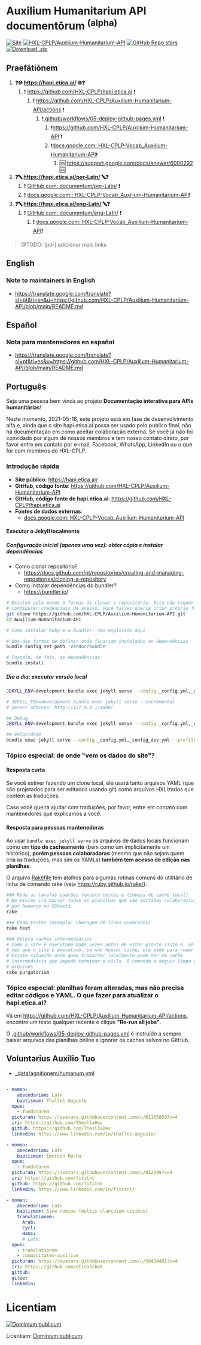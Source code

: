 # Auxilium Humanitarium API documentōrum <sup>(alpha)</sup>

[![Site](https://img.shields.io/badge/Site-hapi.etica.ai-blue)](https://hapi.etica.ai) 
[![HXL-CPLP/Auxilium-Humanitarium-API](https://img.shields.io/badge/GitHub-HXL--CPLP%2FAuxilium--Humanitarium--API-lightgrey?logo=github&style=social)](https://github.com/HXL-CPLP/Auxilium-Humanitarium-API) 
[![GitHub Repo stars](https://img.shields.io/github/stars/HXL-CPLP/Auxilium-Humanitarium-API?style=social)](https://github.com/HXL-CPLP/Auxilium-Humanitarium-API) 
[![Download .zip](https://img.shields.io/badge/Download-.zip-brightgreen)](https://github.com/HXL-CPLP/Auxilium-Humanitarium-API/archive/refs/heads/main.zip)

## Praefātiōnem

1. **❓🌐 https://hapi.etica.ai/ 🌐❓**
    1. ❗ https://github.com/HXL-CPLP/hapi.etica.ai ❗
        1. ❗ https://github.com/HXL-CPLP/Auxilium-Humanitarium-API/actions ❗
            1. ❗[.github/workflows/05-deploy-github-pages.yml](.github/workflows/05-deploy-github-pages.yml) ❗
                1. ❗https://github.com/HXL-CPLP/Auxilium-Humanitarium-API ❗
                2. ❗[docs.google.com: HXL-CPLP-Vocab_Auxilium-Humanitarium-API](https://docs.google.com/spreadsheets/d/1ih3ouvx_n8W5ntNcYBqoyZ2NRMdaA0LRg5F9mGriZm4/edit#gid=1181688279)❗
                    1. 🆘 https://support.google.com/docs/answer/6000292 🆘
2. **❓🔤 https://hapi.etica.ai/por-Latn/ 🔤❓**
    1. ❗ [GitHub.com: documentum/por-Latn/](documentum/por-Latn/) ❗
    2. ❗ [docs.google.com:: HXL-CPLP-Vocab_Auxilium-Humanitarium-API](https://docs.google.com/spreadsheets/d/1ih3ouvx_n8W5ntNcYBqoyZ2NRMdaA0LRg5F9mGriZm4/edit#gid=1181688279)❗
3. **❓🔤 https://hapi.etica.ai/eng-Latn/ 🔤❓**
    1. ❗ [GitHub.com: documentum/eng-Latn/](documentum/eng-Latn/) ❗
        1. ❗ [docs.google.com: HXL-CPLP-Vocab_Auxilium-Humanitarium-API](https://docs.google.com/spreadsheets/d/1ih3ouvx_n8W5ntNcYBqoyZ2NRMdaA0LRg5F9mGriZm4/edit#gid=1181688279)❗

> @TODO: [por] adicionar mais links

## English

### Note to maintainers in English

- <https://translate.google.com/translate?sl=pt&tl=en&u=https://github.com/HXL-CPLP/Auxilium-Humanitarium-API/blob/main/README.md>

## Español

### Nota para mantenedores en español

- <https://translate.google.com/translate?sl=pt&tl=es&u=https://github.com/HXL-CPLP/Auxilium-Humanitarium-API/blob/main/README.md>

## Português

Seja uma pessoa bem vinda ao projeto **Documentação interativa para APIs humanitárias**!

Neste momento, 2021-05-16, este projeto está em fase de desenvolvimento alfa e,
ainda que o site hapi.etica.ai possa ser usado pelo publico final, não há
documentação em como aceitar colaboração externa. Se você já não foi convidado
por algum de nossos membros e tem nosso contato direto, por favor entre em
contato por e-mail, Facebook, WhatsApp, LinkedIn ou o que for com membros do
HXL-CPLP.

### Introdução rápida

- **Site público**: <https://hapi.etica.ai/>
- **GitHub, código fonte**: <https://github.com/HXL-CPLP/Auxilium-Humanitarium-API>
- **GitHub, código fonte de hapi.etica.ai**: <https://github.com/HXL-CPLP/hapi.etica.ai>
- **Fontes de dados externas**:
  - [docs.google.com: HXL-CPLP-Vocab_Auxilium-Humanitarium-API](https://docs.google.com/spreadsheets/d/1ih3ouvx_n8W5ntNcYBqoyZ2NRMdaA0LRg5F9mGriZm4/edit#gid=1181688279)


#### Executar o Jekyll localmente

##### Configuração inicial (apenas uma vez): obter cópia e instalar dependências

- Como clonar repositório?
  - <https://docs.github.com/pt/repositories/creating-and-managing-repositories/cloning-a-repository>
- Como instalar dependências do bundler?
  - <https://bundler.io/>

```bash
# Existem pelo menos 3 formas de clonar o repositório. Esta não requer
# configurar credenciais de acesso. Você talvez queria criar próprio fork
git clone https://github.com/HXL-CPLP/Auxilium-Humanitarium-API.git
cd Auxilium-Humanitarium-API

# Como instalar Ruby e o Bundler: não explicado aqui

# Uma das formas de definir onde ficariam instaladas as dependências
bundle config set path 'vendor/bundle'

# Instala, de fato, as dependências
bundle install
```

##### Dia a dia: executar versão local

```bash
JEKYLL_ENV=development bundle exec jekyll serve --config _config.yml,_config_dev.yml

# JEKYLL_ENV=development bundle exec jekyll serve --incremental
# Server address: http://127.0.0.1:4000/

## Debug
JEKYLL_ENV=development bundle exec jekyll serve --config _config.yml,_config_dev.yml --trace --watch

## Velocidade
bundle exec jekyll serve --config _config.yml,_config_dev.yml --profile

```

### Tópico especial: de onde "vem os dados do site"?

#### Resposta curta

Se você estiver fazendo um clone local, ele usará tanto arquivos YAML
(que são projetados para ser editados usando git) como arquivos HXLizados
que contém as traduções.

Caso você queira ajudar com traduções, por favor, entre em contato com
mantenedores que explicamos a você.

#### Resposta para pessoas mantenedoras

Ao usar `bundle exec jekyll serve` os arquivos de dados locais funcionam como
um **tipo de cacheamento** (bem como um implicitamente um histórico),
**porém pessoas colaboradoras** (mesmo que não sejam quem cria as traduções,
mas sim os YAMLs) **também tem acesso de edição nas planilhas**.

O arquivo [Rakefile](Rakefile) tem atalhos para algumas rotinas comuns do
utilitário de linha de comando rake (veja <https://ruby.github.io/rake/>).

```bash
### Roda as tarefas padrões (exceto testes e limpeza de cache local)
# No mínimo irá baixar todas as planilhas que são editadas colaborativamente
# por humanos no GSheets.
rake

### Roda testes (exemplo: checagem de links quebrados)
rake test

### Deleta caches intermediários
# Como o site é executado DUAS vezes antes de estar pronto (isto é, na primeria
# vez que o site é executado, se não houver cache, ele pede para rodar de novo)
# Existe situação onde quem trabalhar localmente pode ter um cache
# intermediário que impede terminar o ciclo. O comando a seguir limpa esses
# arquivos
rake purgatorium
```

### Tópico especial: planilhas foram alteradas, mas não precisa editar códigos e YAML. O que fazer para atualizar o hapi.etica.ai?

Vá em <https://github.com/HXL-CPLP/Auxilium-Humanitarium-API/actions>, encontre
um teste qualquer recente e clique **"Re-run all jobs"**.

O [.github/workflows/05-deploy-github-pages.yml](.github/workflows/05-deploy-github-pages.yml)
é instruído a sempre baixar arquivos das planilhas online e ignorar os caches
salvos no GitHub.

<!--
O motivo para **independente** do que for enviado nos commits dos CSVs de dados
a automação baixar novamente eles antes de enviar para <https://hapi.etica.ai>
é justamente 

### `_data/L10n.hxl.csv`
- Automação
  - Script: [_systema/programma/download-hxl-datum.sh](_systema/programma/download-hxl-datum.sh)
  - GitHub action: [.github/workflows/05-deploy-github-pages.yml](.github/workflows/05-deploy-github-pages.yml)
- Arquivo: [_data/L10n.hxl.csv](_data/L10n.hxl.csv)
- GSheets: HXL-CPLP-Vocab_Auxilium-Humanitarium-API_L10n
  - https://docs.google.com/spreadsheets/d/1ih3ouvx_n8W5ntNcYBqoyZ2NRMdaA0LRg5F9mGriZm4/edit#gid=1181688279

O arquivo `_data/L10n.hxl.csv` é obtido automaticamente antes da publicação no
GitHub pages com ajuda do script `_systema/programma/download-hxl-datum.sh`.

É possivel usar uma versão antiga desse arquivo ao testar com Jekyll localmente,
porém qualquer customização, mesmo que commitada neste repositório, caso
não esteja também em _GSheets: HXL-CPLP-Vocab_Auxilium-Humanitarium-API_L10n_
sera completamente ignorada.
-->

<!--
### Licença
--TODO: o texto em português da licença é um rascunho. Ainda precisa ser revisado

[![Public Domain Dedication](https://i.creativecommons.org/p/zero/1.0/88x31.png)](https://unlicense.org/)

Na medida do possível sob a lei, as pessoas autoras de
[HXL-CPLP](https://github.com/HXL-CPLP) renunciam todos os direitos autorais e
direitos conexos ou vizinhos a este trabalho para o [domínio público](https://unlicense.org/).
-->

## Voluntarius Auxilio Tuo

- [_data/agnitionem/humanum.yml](_data/agnitionem/humanum.yml)

<!--
Trivia:
- fundātōrem
  - https://en.wiktionary.org/wiki/fundator#Latin
- "pictūram"
  - https://en.wiktionary.org/wiki/pictura#Latin
- "opus"
  - https://en.wiktionary.org/wiki/opus#Latin
- "trānslātiōnem"
  - https://en.wiktionary.org/wiki/translatio#Latin
- "baptismum"
  - https://en.wiktionary.org/wiki/translatio#Latin
- "abecedāriam"
  - https://en.wiktionary.org/wiki/abecedaria
- "trānslātiōnem"
  - https://en.wiktionary.org/wiki/translatio#Latin
- "commūnitātem"
  - https://en.wiktionary.org/wiki/communitas
- "auxilium"
  - https://en.wiktionary.org/wiki/auxilium
- "Grātiās agere"
  - https://en.wiktionary.org/wiki/gratias_ago#Latin
-->

```yaml

- nomen:
    abecedariam: Latn
    baptismum: Thalles Augusto
  opus:
    - fundatarem
  picturam: https://avatars.githubusercontent.com/u/61105850?v=4
  iri: https://github.com/ThesllaDev
  github: https://github.com/ThesllaDev
  linkedin: https://www.linkedin.com/in/thalles-augusto/

- nomen:
    abecedariam: Latn
    baptismum: Emerson Rocha
  opus:
    - fundatarem
  picturam: https://avatars.githubusercontent.com/u/812299?v=4
  iri: https://github.com/fititnt
  github: https://github.com/fititnt
  linkedin: https://www.linkedin.com/in/fititnt/

- nomen:
    abecedariam: Latn
    baptismum: Sine nomine (multis clanculum civibus)
    translatianem:
      Arab:
      Cyrl:
      Hans:
      # Latn:
  opus:
    - translationem
    - commanitatem-auxilium
  picturam: https://avatars.githubusercontent.com/u/50434491?v=4
  iri: https://github.com/eticaaibot
  github:
  gitee:
  linkedin:

```

# Licentiam

<!--
- https://www.sqlite.org/copyright.html
-->

[![Dominium publicum](https://i.creativecommons.org/p/zero/1.0/88x31.png)](https://unlicense.org/)

Licentiam: [Dominium publicum](https://unlicense.org/).

